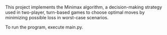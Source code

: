 This project implements the Minimax algorithm, a decision-making strategy used in two-player, turn-based games to choose optimal moves by minimizing possible loss in worst-case scenarios.

To run the program, execute main.py.
